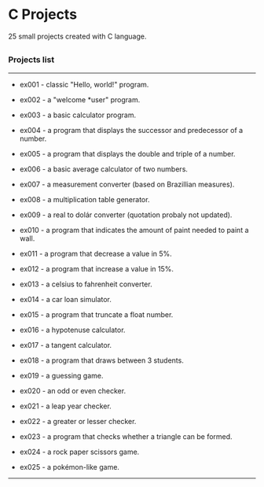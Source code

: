# C Projects

25 small projects created with C language.

##

### Projects list

---

+ ex001 - classic "Hello, world!" program.

+ ex002 - a "welcome *user" program.

+ ex003 - a basic calculator program.

+ ex004 - a program that displays the successor and predecessor of a number.

+ ex005 - a program that displays the double and triple of a number.

+ ex006 - a  basic average calculator of two numbers.

+ ex007 - a measurement converter (based on Brazillian measures). 

+ ex008 - a multiplication table generator.

+ ex009 - a real to dolár converter (quotation probaly not updated).

+ ex010 - a program that indicates the amount of paint needed to paint a wall.

+ ex011 - a program that decrease a value in 5%.

+ ex012 - a program that increase a value in 15%.

+ ex013 - a celsius to fahrenheit converter.

+ ex014 - a car loan simulator.

+ ex015 - a program that truncate a float number.

+ ex016 - a hypotenuse calculator.

+ ex017 - a tangent calculator.

+ ex018 - a program that draws between 3 students.

+ ex019 - a guessing game.

+ ex020 - an odd or even checker.

+ ex021 - a leap year checker.

+ ex022 - a greater or lesser checker.

+ ex023 - a program that checks whether a triangle can be formed.

+ ex024 - a rock paper scissors game.

+ ex025 - a pokémon-like game.

---


